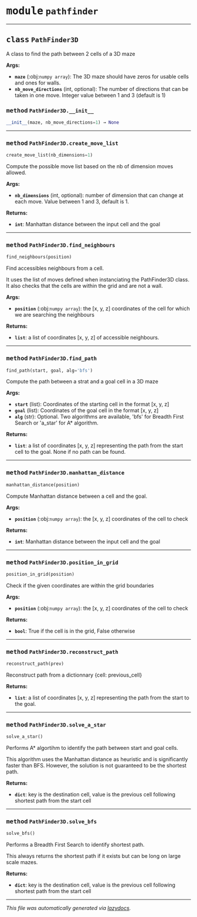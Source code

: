 <!-- markdownlint-disable -->

# <kbd>module</kbd> `pathfinder`

---

## <kbd>class</kbd> `PathFinder3D`

A class to find the path between 2 cells of a 3D maze

**Args:**

- <b>`maze`</b> (:obj:`numpy array`): The 3D maze should have zeros for usable cells and ones for walls.
- <b>`nb_move_directions`</b> (int, optional): The number of directions that can be taken in one move. Integer value between 1 and 3 (default is 1)

### <kbd>method</kbd> `PathFinder3D.__init__`

```python
__init__(maze, nb_move_directions=1) → None
```

---

### <kbd>method</kbd> `PathFinder3D.create_move_list`

```python
create_move_list(nb_dimensions=1)
```

Compute the possible move list based on the nb of dimension moves allowed.

**Args:**

- <b>`nb_dimensions`</b> (int, optional): number of dimension that can change at each move. Value between 1 and 3, default is 1.

**Returns:**

- <b>`int`</b>: Manhattan distance between the input cell and the goal

---

### <kbd>method</kbd> `PathFinder3D.find_neighbours`

```python
find_neighbours(position)
```

Find accessibles neighbours from a cell.

It uses the list of moves defined when instanciating the PathFinder3D class. It also checks that the cells are within the grid and are not a wall.

**Args:**

- <b>`position`</b> (:obj:`numpy array`): the [x, y, z] coordinates of the cell for which we are searching the neighbours

**Returns:**

- <b>`list`</b>: a list of coordinates [x, y, z] of accessible neighbours.

---

### <kbd>method</kbd> `PathFinder3D.find_path`

```python
find_path(start, goal, alg='bfs')
```

Compute the path between a strat and a goal cell in a 3D maze

**Args:**

- <b>`start`</b> (list): Coordinates of the starting cell in the format [x, y, z]
- <b>`goal`</b> (list): Coordinates of the goal cell in the format [x, y, z]
- <b>`alg`</b> (str): Optional. Two algorithms are available, 'bfs' for Breadth First Search or 'a_star' for A\* algorithm.

**Returns:**

- <b>`list`</b>: a list of coordinates [x, y, z] representing the path from the start cell to the goal. None if no path can be found.

---

### <kbd>method</kbd> `PathFinder3D.manhattan_distance`

```python
manhattan_distance(position)
```

Compute Manhattan distance between a cell and the goal.

**Args:**

- <b>`position`</b> (:obj:`numpy array`): the [x, y, z] coordinates of the cell to check

**Returns:**

- <b>`int`</b>: Manhattan distance between the input cell and the goal

---

### <kbd>method</kbd> `PathFinder3D.position_in_grid`

```python
position_in_grid(position)
```

Check if the given coordinates are within the grid boundaries

**Args:**

- <b>`position`</b> (:obj:`numpy array`): the [x, y, z] coordinates of the cell to check

**Returns:**

- <b>`bool`</b>: True if the cell is in the grid, False otherwise

---

### <kbd>method</kbd> `PathFinder3D.reconstruct_path`

```python
reconstruct_path(prev)
```

Reconstruct path from a dictionnary {cell: previous_cell}

**Returns:**

- <b>`list`</b>: a list of coordinates [x, y, z] representing the path from the start to the goal.

---

### <kbd>method</kbd> `PathFinder3D.solve_a_star`

```python
solve_a_star()
```

Performs A\* algortihm to identify the path between start and goal cells.

This algorithm uses the Manhattan distance as heuristic and is significantly faster than BFS. However, the solution is not guaranteed to be the shortest path.

**Returns:**

- <b>`dict`</b>: key is the destination cell, value is the previous cell following shortest path from the start cell

---

### <kbd>method</kbd> `PathFinder3D.solve_bfs`

```python
solve_bfs()
```

Performs a Breadth First Search to identify shortest path.

This always returns the shortest path if it exists but can be long on large scale mazes.

**Returns:**

- <b>`dict`</b>: key is the destination cell, value is the previous cell following shortest path from the start cell

---

_This file was automatically generated via [lazydocs](https://github.com/ml-tooling/lazydocs)._
